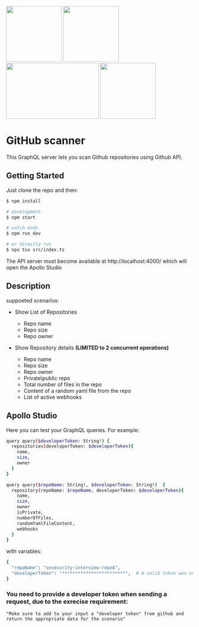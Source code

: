 <img src="https://github.com/user-attachments/assets/8822a63b-535c-4ffb-b7a6-9ad262a100b5" width="150" height="150">
<img src="https://github.com/user-attachments/assets/0b67c82d-115c-4588-94e4-c0e50a564b5f" width="150" height="150">
<img src="https://github.com/user-attachments/assets/435205db-1608-46ff-a828-dd1ba87f4a3c" width="250" height="150">
<img src="https://github.com/user-attachments/assets/83e8b318-973c-4c69-aa25-013a6969bb66" width="150" height="150">

# GitHub scanner
This GraphQL server lets you scan Github repositories using Github API.

## Getting Started
Just clone the repo and then:

```bash
$ npm install

# development
$ npm start

# watch mode
$ npm run dev

# or directly run
$ npx tsx src/index.ts
```

The API server must become available at http://localhost:4000/ which will open the Apollo Studio

## Description
suppoeted scenarios:
- Show List of Repositories
  - Repo name
  - Repo size
  - Repo owner 

- Show Repository details **(LIMITED to 2 concurrent operations)**
  - Repo name
  - Repo size
  - Repo owner
  - Private\public repo
  - Total number of files in the repo
  - Content of a random yaml file from the repo
  - List of active webhooks
 
## Apollo Studio
Here you can test your GraphQL queries.
For example:

```bash
query query($developerToken: String!) {
  repositories(developerToken: $developerToken){
    name,
    size,
    owner
  }
}
```

```bash
query query($repoName: String!, $developerToken: String!)  {
  repository(repoName: $repoName, developerToken: $developerToken){
    name,
    size,
    owner
    isPrivate,
    numberOfFiles,
    randomYamlFileContent,
    webhooks
  }
}
```
with variables:
```bash
{
  "repoName": "oxsecurity-interview-repoA",
  "developerToken": "************************",  # A valid token was sent to the Talent Acquisition Manager by mail
}
```

### You need to provide a developer token when sending a request, due to the exrecise requirement:

``
"Make sure to add to your input a "developer token" from github and return the appropriate data for the scenario"
``
